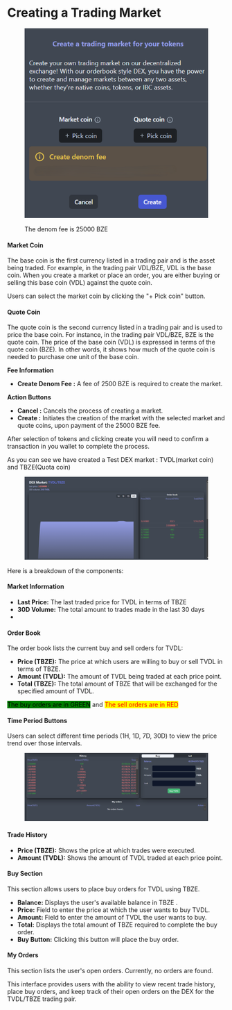 # Creating a Trading Market

<figure><img src="../../.gitbook/assets/image (53).png" alt=""><figcaption><p>The denom fee is 25000 BZE</p></figcaption></figure>

#### Market Coin

The base coin is the first currency listed in a trading pair and is the asset being traded. For example, in the trading pair VDL/BZE, VDL is the base coin. When you create a market or place an order, you are either buying or selling this base coin (VDL) against the quote coin.&#x20;

Users can select the market coin by clicking the "+ Pick coin" button.

#### Quote Coin

The quote coin is the second currency listed in a trading pair and is used to price the base coin. For instance, in the trading pair VDL/BZE, BZE is the quote coin. The price of the base coin (VDL) is expressed in terms of the quote coin (BZE). In other words, it shows how much of the quote coin is needed to purchase one unit of the base coin.&#x20;

**Fee Information**

* **Create Denom Fee :** A fee of 2500 BZE is required to create the market.

**Action Buttons**

* **Cancel :** Cancels the process of creating a market.
* **Create :** Initiates the creation of the market with the selected market and quote coins, upon payment of the 25000 BZE fee.

After selection of tokens and clicking create you will need to confirm a transaction in you wallet to complete the process.

As you can see we have created a Test DEX market : TVDL(market coin) and TBZE(Quota coin)

<figure><img src="../../.gitbook/assets/image (54).png" alt=""><figcaption></figcaption></figure>

Here is a breakdown of the components:

#### Market Information

* **Last Price:** The last traded price for TVDL in terms of TBZE&#x20;
* **30D Volume:** The total amount to trades made in the last 30 days
*

#### Order Book

The order book lists the current buy and sell orders for TVDL:

* **Price (TBZE):** The price at which users are willing to buy or sell TVDL in terms of TBZE.
* **Amount (TVDL):** The amount of TVDL being traded at each price point.
* **Total (TBZE):** The total amount of TBZE that will be exchanged for the specified amount of TVDL.

<mark style="background-color:green;">The buy orders are in GREEN</mark> and <mark style="color:red;">The sell orders are in RED</mark>

#### Time Period Buttons

Users can select different time periods (1H, 1D, 7D, 30D) to view the price trend over those intervals.

<figure><img src="../../.gitbook/assets/image (56).png" alt=""><figcaption></figcaption></figure>

#### Trade History

* **Price (TBZE):** Shows the price at which trades were executed.
* **Amount (TVDL):** Shows the amount of TVDL traded at each price point.

#### Buy Section

This section allows users to place buy orders for TVDL using TBZE.

* **Balance:** Displays the user's available balance in TBZE .
* **Price:** Field to enter the price at which the user wants to buy TVDL.
* **Amount:** Field to enter the amount of TVDL the user wants to buy.
* **Total:** Displays the total amount of TBZE required to complete the buy order.
* **Buy Button:** Clicking this button will place the buy order.

#### My Orders

This section lists the user's open orders. Currently, no orders are found.

This interface provides users with the ability to view recent trade history, place buy orders, and keep track of their open orders on the DEX for the TVDL/TBZE trading pair.

